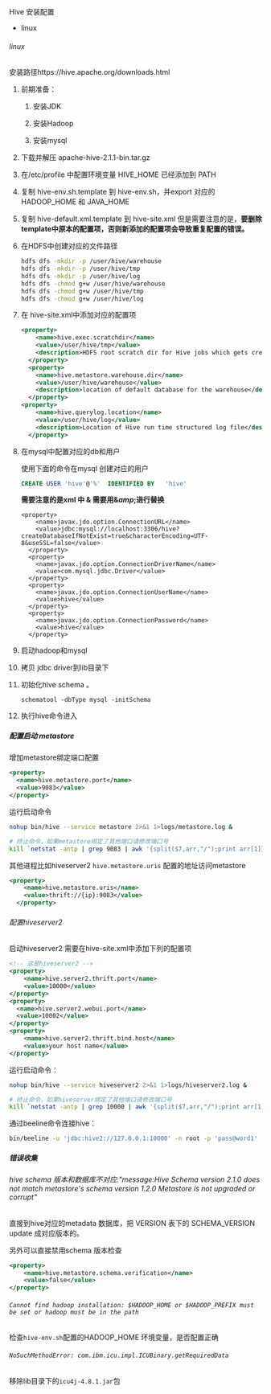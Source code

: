 Hive 安装配置

- linux

###### linux

安装路径https://hive.apache.org/downloads.html

1. 前期准备：
   
   1. 安装JDK
   
   2. 安装Hadoop
   
   3. 安装mysql

2. 下载并解压 apache-hive-2.1.1-bin.tar.gz

3. 在/etc/profile 中配置环境变量 HIVE_HOME 已经添加到 PATH

4. 复制 hive-env.sh.template 到 hive-env.sh，并export 对应的HADOOP_HOME 和 JAVA_HOME

5. 复制 hive-default.xml.template 到 hive-site.xml 但是需要注意的是，**要删除template中原本的配置项，否则新添加的配置项会导致重复配置的错误。**

6. 在HDFS中创建对应的文件路径
   
   ```bash
   hdfs dfs -mkdir -p /user/hive/warehouse
   hdfs dfs -mkdir -p /user/hive/tmp
   hdfs dfs -mkdir -p /user/hive/log
   hdfs dfs -chmod g+w /user/hive/warehouse
   hdfs dfs -chmod g+w /user/hive/tmp
   hdfs dfs -chmod g+w /user/hive/log
   ```

7. 在 hive-site.xml中添加对应的配置项
   
   ```xml
   <property>
       <name>hive.exec.scratchdir</name>
       <value>/user/hive/tmp</value>
       <description>HDFS root scratch dir for Hive jobs which gets created with write all (733) permission. For each connecting user, an HDFS scratch dir: ${hive.exec.scratchdir}/<username> is created, with ${hive.scratch.dir.permission}.</description>
     </property>
     <property>
       <name>hive.metastore.warehouse.dir</name>
       <value>/user/hive/warehouse</value>
       <description>location of default database for the warehouse</description>
     </property>
   <property>
       <name>hive.querylog.location</name>
       <value>/user/hive/log</value>
       <description>Location of Hive run time structured log file</description>
     </property>
   ```

8. 在mysql中配置对应的db和用户
   
   使用下面的命令在mysql 创建对应的用户
   
   ```sql
   CREATE USER 'hive'@'%'  IDENTIFIED BY   'hive'
   ```
   
   **需要注意的是xml 中 & 需要用$\&amp;$进行替换**
   
   ```<property>xml
   <property>
       <name>javax.jdo.option.ConnectionURL</name>
       <value>jdbc:mysql://localhost:3306/hive?createDatabaseIfNotExist=true&characterEncoding=UTF-8&useSSL=false</value>
     </property>
     <property>
       <name>javax.jdo.option.ConnectionDriverName</name>
       <value>com.mysql.jdbc.Driver</value>
     </property>
     <property>
       <name>javax.jdo.option.ConnectionUserName</name>
       <value>hive</value>
     </property>
     <property>
       <name>javax.jdo.option.ConnectionPassword</name>
       <value>hive</value>
     </property>
   ```

9. 启动hadoop和mysql

10. 拷贝 jdbc driver到lib目录下

11. 初始化hive schema 。
    
    ```
    schematool -dbType mysql -initSchema
    ```

12. 执行hive命令进入

##### 配置启动 metastore

增加metastore绑定端口配置

```xml
<property>
  <name>hive.metastore.port</name>
  <value>9083</value>
</property>
```

运行启动命令

```bash
nohup bin/hive --service metastore 2>&1 1>logs/metastore.log &

# 终止命令，如果metastore绑定了其他端口请修改端口号
kill `netstat -antp | grep 9083 | awk '{split($7,arr,"/");print arr[1]}'``
```

其他进程比如hiveserver2 `hive.metastore.uris` 配置的地址访问metastore

```xml
<property>
    <name>hive.metastore.uris</name>
    <value>thrift://{ip}:9083</value>
  </property>
```

###### 配置hiveserver2

启动hiveserver2 需要在hive-site.xml中添加下列的配置项

```xml
<!-- 这是hiveserver2 -->
<property>
    <name>hive.server2.thrift.port</name>
    <value>10000</value>
</property>
<property>
  <name>hive.server2.webui.port</name>
  <value>10002</value>
</property>
<property>
    <name>hive.server2.thrift.bind.host</name>
    <value>your host name</value>
</property>
```

运行启动命令：

```bash
nohup bin/hive --service hiveserver2 2>&1 1>logs/hiveserver2.log &

# 终止命令，如果hiveserver绑定了其他端口请修改端口号
kill `netstat -antp | grep 10000 | awk '{split($7,arr,"/");print arr[1]}'``
```

通过beeline命令连接hive：

```bash
bin/beeline -u 'jdbc:hive2://127.0.0.1:10000' -n root -p 'pass@word1'
```

##### 错误收集

###### hive schema 版本和数据库不对应:"message:Hive Schema version 2.1.0 does not match metastore's schema version 1.2.0 Metastore is not upgraded or corrupt"

直接到hive对应的metadata 数据库，把 VERSION 表下的 SCHEMA_VERSION update 成对应版本的。

另外可以直接禁用schema 版本检查

```xml
<property>
    <name>hive.metastore.schema.verification</name>
    <value>false</value>
</property>
```

###### `Cannot find hadoop installation: $HADOOP_HOME or $HADOOP_PREFIX must be set or hadoop must be in the path`

检查`hive-env.sh`配置的HADOOP_HOME 环境变量，是否配置正确

###### `NoSuchMethodError: com.ibm.icu.impl.ICUBinary.getRequiredData`

移除lib目录下的`icu4j-4.8.1.jar`包
